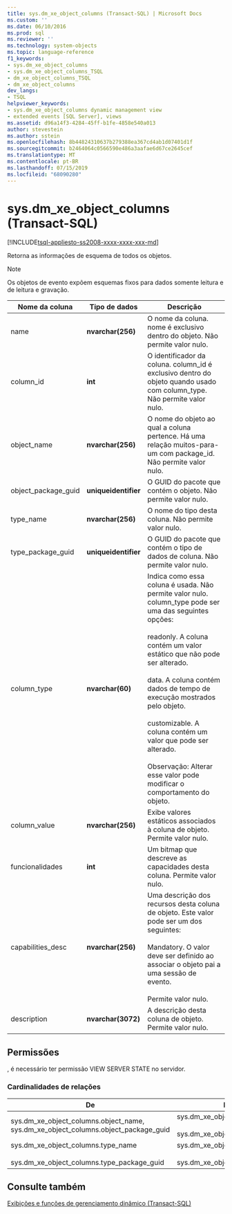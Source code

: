 ```yaml
---
title: sys.dm_xe_object_columns (Transact-SQL) | Microsoft Docs
ms.custom: ''
ms.date: 06/10/2016
ms.prod: sql
ms.reviewer: ''
ms.technology: system-objects
ms.topic: language-reference
f1_keywords:
- sys.dm_xe_object_columns
- sys.dm_xe_object_columns_TSQL
- dm_xe_object_columns_TSQL
- dm_xe_object_columns
dev_langs:
- TSQL
helpviewer_keywords:
- sys.dm_xe_object_columns dynamic management view
- extended events [SQL Server], views
ms.assetid: d96a14f3-4284-45ff-b1fe-4858e540a013
author: stevestein
ms.author: sstein
ms.openlocfilehash: 8b44824310637b279388ea367cd4ab1d07401d1f
ms.sourcegitcommit: b2464064c0566590e486a3aafae6d67ce2645cef
ms.translationtype: MT
ms.contentlocale: pt-BR
ms.lasthandoff: 07/15/2019
ms.locfileid: "68090280"
---
```

# <a name="sysdmxeobjectcolumns-transact-sql"></a>sys.dm_xe_object_columns (Transact-SQL)
[!INCLUDE[tsql-appliesto-ss2008-xxxx-xxxx-xxx-md](../../includes/tsql-appliesto-ss2008-xxxx-xxxx-xxx-md.md)]

  Retorna as informações de esquema de todos os objetos.  
  
> [!NOTE]  
>  Os objetos de evento expõem esquemas fixos para dados somente leitura e de leitura e gravação.  
  
|Nome da coluna|Tipo de dados|Descrição|  
|-----------------|---------------|-----------------|  
|name|**nvarchar(256)**|O nome da coluna. nome é exclusivo dentro do objeto. Não permite valor nulo.|  
|column_id|**int**|O identificador da coluna. column_id é exclusivo dentro do objeto quando usado com column_type. Não permite valor nulo.|  
|object_name|**nvarchar(256)**|O nome do objeto ao qual a coluna pertence. Há uma relação muitos-para-um com package_id. Não permite valor nulo.|  
|object_package_guid|**uniqueidentifier**|O GUID do pacote que contém o objeto. Não permite valor nulo.|  
|type_name|**nvarchar(256)**|O nome do tipo desta coluna. Não permite valor nulo.|  
|type_package_guid|**uniqueidentifier**|O GUID do pacote que contém o tipo de dados de coluna. Não permite valor nulo.|  
|column_type|**nvarchar(60)**|Indica como essa coluna é usada. Não permite valor nulo. column_type pode ser uma das seguintes opções:<br /><br /> readonly. A coluna contém um valor estático que não pode ser alterado.<br /><br /> data. A coluna contém dados de tempo de execução mostrados pelo objeto.<br /><br /> customizable. A coluna contém um valor que pode ser alterado.<br /><br /> Observação: Alterar esse valor pode modificar o comportamento do objeto.|  
|column_value|**nvarchar(256)**|Exibe valores estáticos associados à coluna de objeto. Permite valor nulo.|  
|funcionalidades|**int**|Um bitmap que descreve as capacidades desta coluna. Permite valor nulo.|  
|capabilities_desc|**nvarchar(256)**|Uma descrição dos recursos desta coluna de objeto. Este valor pode ser um dos seguintes:<br /><br /> Mandatory. O valor deve ser definido ao associar o objeto pai a uma sessão de evento.<br /><br /> Permite valor nulo.|  
|description|**nvarchar(3072)**|A descrição desta coluna de objeto. Permite valor nulo.|  
  
## <a name="permissions"></a>Permissões  
 , é necessário ter permissão VIEW SERVER STATE no servidor.  
  
### <a name="relationship-cardinalities"></a>Cardinalidades de relações  
  
|De|Para|Relação|  
|----------|--------|------------------|  
|sys.dm_xe_object_columns.object_name, sys.dm_xe_object_columns.object_package_guid|sys.dm_xe_objects.name,<br /><br /> sys.dm_xe_objects.package_guid|Muitos para um|  
|sys.dm_xe_object_columns.type_name<br /><br /> sys.dm_xe_object_columns.type_package_guid|sys.dm_xe_objects.name<br /><br /> sys.dm_xe_objects.package_guid|Muitos para um|  
  
## <a name="see-also"></a>Consulte também  
 [Exibições e funções de gerenciamento dinâmico &#40;Transact-SQL&#41;](~/relational-databases/system-dynamic-management-views/system-dynamic-management-views.md)  
  
  


